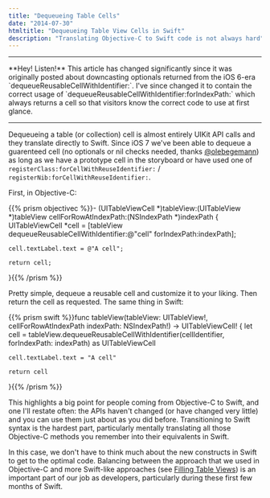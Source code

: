 ```yaml
---
title: "Dequeueing Table Cells"
date: "2014-07-30"
htmltitle: "Dequeueing Table View Cells in Swift"
description: "Translating Objective-C to Swift code is not always hard"
---
```

<hr />
**Hey! Listen!** This article has changed significantly since it was originally posted about downcasting optionals returned from the iOS 6-era `dequeueReusableCellWithIdentifier:`. I've since changed it to contain the correct usage of `dequeueReusableCellWithIdentifier:forIndexPath:` which always returns a cell so that visitors know the correct code to use at first glance.

<!---
Downcasting a returned `AnyObject` is still a point of potential confusion so I've moved it to [here](http://).
-->
<hr />

Dequeueing a table (or collection) cell is almost entirely UIKit API calls and they translate directly to Swift. Since iOS 7 we've been able to dequeue a guarenteed cell (no optionals or nil checks needed, thanks [@olebegemann](https://twitter.com/olebegemann/status/498753146697838593)) as long as we have a prototype cell in the storyboard or have used one of `registerClass:forCellWithReuseIdentifier:` / `registerNib:forCellWithReuseIdentifier:`.

First, in Objective-C:

{{% prism objectivec %}}- (UITableViewCell *)tableView:(UITableView *)tableView cellForRowAtIndexPath:(NSIndexPath *)indexPath {
	UITableViewCell *cell = [tableView dequeueReusableCellWithIdentifier:@"cell" forIndexPath:indexPath];

	cell.textLabel.text = @"A cell";

	return cell;
}{{% /prism %}}

Pretty simple, dequeue a reusable cell and customize it to your liking. Then return the cell as requested. The same thing in Swift:

{{% prism swift %}}func tableView(tableView: UITableView!, cellForRowAtIndexPath indexPath: NSIndexPath!) -> UITableViewCell! {
	let cell = tableView.dequeueReusableCellWithIdentifier(cellIdentifier, forIndexPath: indexPath) as UITableViewCell

	cell.textLabel.text = "A cell"

	return cell
}{{% /prism %}}

This highlights a big point for people coming from Objective-C to Swift, and one I'll restate often: the APIs haven't changed (or have changed very little) and you can use them just about as you did before. Transitioning to Swift syntax is the hardest part, particularly mentally translating all those Objective-C methods you remember into their equivalents in Swift.

In this case, we don't have to think much about the new constructs in Swift to get to the optimal code. Balancing between the approach that we used in Objective-C and more Swift-like approaches (see [Filling Table Views](/filling-table-view-cells/)) is an important part of our job as developers, particularly during these first few months of Swift.
